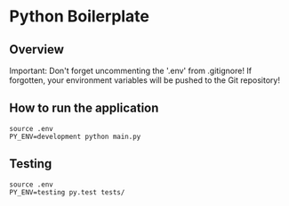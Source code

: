 # Python Boilerplate

## Overview

Important: Don't forget uncommenting the '.env' from .gitignore! If forgotten, your environment variables will be pushed to the Git repository!

## How to run the application
```
source .env
PY_ENV=development python main.py
```

## Testing
```
source .env 
PY_ENV=testing py.test tests/
```
